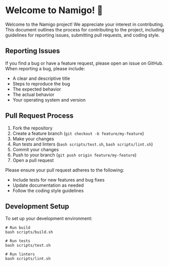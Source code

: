 # Welcome to Namigo! 🐶

Welcome to the Namigo project! We appreciate your interest in contributing.
This document outlines the process for contributing to the project, including
guidelines for reporting issues, submitting pull requests, and coding style.

## Reporting Issues

If you find a bug or have a feature request, please open an issue on GitHub. When reporting a bug, please include:

* A clear and descriptive title
* Steps to reproduce the bug
* The expected behavior
* The actual behavior
* Your operating system and version

## Pull Request Process

1.  Fork the repository
2.  Create a feature branch (`git checkout -b feature/my-feature`)
3.  Make your changes
4.  Run tests and linters (`bash scripts/test.sh`, `bash scripts/lint.sh`)
5.  Commit your changes
6.  Push to your branch (`git push origin feature/my-feature`)
7.  Open a pull request

Please ensure your pull request adheres to the following:

* Include tests for new features and bug fixes
* Update documentation as needed
* Follow the coding style guidelines

## Development Setup

To set up your development environment:

```shell
# Run build
bash scripts/build.sh

# Run tests
bash scripts/test.sh

# Run linters
bash scripts/lint.sh
```
